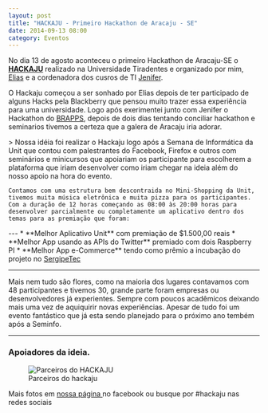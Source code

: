 ```yaml
---
layout: post
title: "HACKAJU - Primeiro Hackathon de Aracaju - SE"
date: 2014-09-13 08:00
category: Eventos
---
```


<p class="txt-post">
    No dia 13 de agosto aconteceu o primeiro Hackathon de Aracaju-SE o <a href="https://hackaju.com.br"><b>HACKAJU</b></a> realizado na Universidade Tiradentes e organizado por mim, 
    <a href="https://github.com/eliasdevelop">Elias</a> e a cordenadora dos cusros de TI <a href="http://lattes.cnpq.br/9297698513235759">Jenifer</a>.
</p>

<p class="txt-post">
	O Hackaju começou a ser sonhado por Elias depois de ter participado de alguns Hacks pela Blackberry que pensou muito trazer essa experiência para uma universidade. Logo após exerimentei junto com Jenifer o Hackathon do <a href="http://brappsbrasil.com/">BRAPPS</a>, depois de dois dias tentando conciliar hackathon e seminarios tivemos a certeza que a galera de Aracaju iria adorar.
</p>

<p class="txt-post">>
	Nossa idéia foi realizar o Hackaju logo após a Semana de Informática da Unit que contou com palestrantes do Facebook, Firefox e outros com seminários e minicursos que apoiariam os participante para escolherem a plataforma que iriam desenvolver como iriam chegar na ideia além do nosso apoio na hora do evento. 

	Contamos com uma estrutura bem descontraida no Mini-Shopping da Unit, tivemos muita música eletrônica e muita pizza para os participantes. Com a duração de 12 horas começando as 08:00 às 20:00 horas para desenvolver parcialmente ou completamente um aplicativo dentro dos temas para as premiação que foram:
</p>
---
* **Melhor Aplicativo Unit** com premiação de $1.500,00 reais
* **Melhor App usando as APIs do Twitter** premiado com dois Raspberry PI
* **Melhor App e-Commerce** tendo como prêmio a incubação do projeto no <a href="http://www.sergipetec.se.gov.br/">SergipeTec</a>

---

<p class="txt-post">
	Mais nem tudo são flores, como na maioria dos lugares contavamos com 48 participantes e tivemos 30, grande parte foram empresas ou desenvolvedores já experientes. Sempre com poucos acadêmicos deixando mais uma vez de aquiquirir novas experiências. Apesar de tudo foi um evento fantástico que já esta sendo planejado para o próximo ano tembém após a Seminfo.
</p>

---
<h3>
    Apoiadores da ideia.
</h3>
<figure>
    <img src="http://rafaeltavares.co/public/img/posts/talk_hackaju.png" alt="Parceiros do HACKAJU"/>
    <figcaption>Parceiros do hackaju</figcaption>
</figure>
<p>Mais fotos em <a href="https://www.facebook.com/hackaju">nossa página </a> no facebook ou busque por #hackaju nas redes sociais</p>
